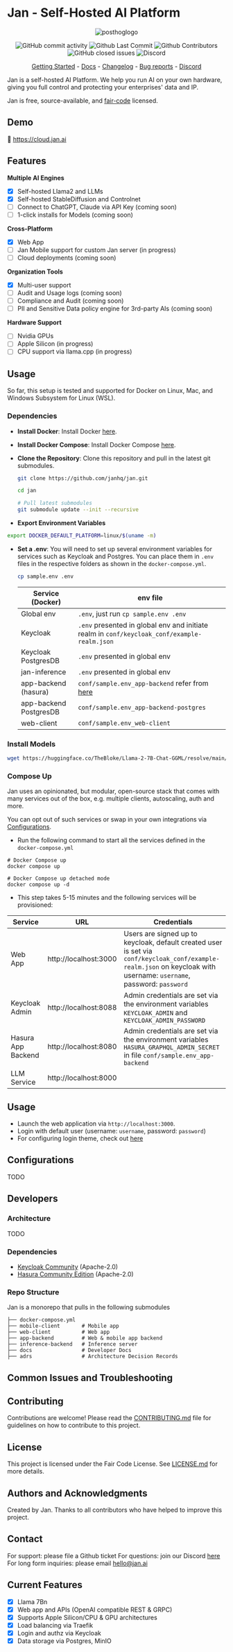 # Jan - Self-Hosted AI Platform

<p align="center">
  <img alt="posthoglogo" src="https://user-images.githubusercontent.com/69952136/266827788-b37d6f41-fc34-4677-aa1f-3e2ca6d3c91a.png">
</p>

<p align="center">
  <!-- ALL-CONTRIBUTORS-BADGE:START - Do not remove or modify this section -->
  <img alt="GitHub commit activity" src="https://img.shields.io/github/commit-activity/m/janhq/jan"/>
  <img alt="Github Last Commit" src="https://img.shields.io/github/last-commit/janhq/jan"/>
  <img alt="Github Contributors" src="https://img.shields.io/github/contributors/janhq/jan"/>
  <img alt="GitHub closed issues" src="https://img.shields.io/github/issues-closed/janhq/jan"/>
  <img alt="Discord" src="https://img.shields.io/discord/1107178041848909847?label=discord"/>
</p>

<p align="center">
  <a href="https://docs.jan.ai/">Getting Started</a> - <a href="https://docs.jan.ai">Docs</a> 
  - <a href="https://docs.jan.ai/changelog/">Changelog</a> - <a href="https://github.com/janhq/jan/issues">Bug reports</a> - <a href="https://discord.gg/AsJ8krTT3N">Discord</a>
</p>

Jan is a self-hosted AI Platform. We help you run AI on your own hardware, giving you full control and protecting your enterprises' data and IP. 

Jan is free, source-available, and [fair-code](https://faircode.io/) licensed.

## Demo

👋 https://cloud.jan.ai

## Features

**Multiple AI Engines**
- [x] Self-hosted Llama2 and LLMs 
- [x] Self-hosted StableDiffusion and Controlnet
- [ ] Connect to ChatGPT, Claude via API Key (coming soon)
- [ ] 1-click installs for Models (coming soon)

**Cross-Platform**
- [x] Web App
- [ ] Jan Mobile support for custom Jan server (in progress)
- [ ] Cloud deployments (coming soon)

**Organization Tools**
- [x] Multi-user support 
- [ ] Audit and Usage logs (coming soon)
- [ ] Compliance and Audit (coming soon)
- [ ] PII and Sensitive Data policy engine for 3rd-party AIs (coming soon)

**Hardware Support**

- [ ] Nvidia GPUs 
- [ ] Apple Silicon (in progress)
- [ ] CPU support via llama.cpp (in progress)

## Usage

So far, this setup is tested and supported for Docker on Linux, Mac, and Windows Subsystem for Linux (WSL).

### Dependencies

- **Install Docker**: Install Docker [here](https://docs.docker.com/get-docker/).

- **Install Docker Compose**: Install Docker Compose [here](https://docs.docker.com/compose/install/).

- **Clone the Repository**: Clone this repository and pull in the latest git submodules.

  ```bash
  git clone https://github.com/janhq/jan.git

  cd jan

  # Pull latest submodules
  git submodule update --init --recursive
  ```

- **Export Environment Variables**
```sh
export DOCKER_DEFAULT_PLATFORM=linux/$(uname -m)
```

- **Set a .env**: You will need to set up several environment variables for services such as Keycloak and Postgres. You can place them in `.env` files in the respective folders as shown in the `docker-compose.yml`.

  ```bash
  cp sample.env .env
  ```

  | Service (Docker)       | env file                                                                                                                        |
  | ---------------------- | ------------------------------------------------------------------------------------------------------------------------------- |
  | Global env             | `.env`, just run `cp sample.env .env`                                                                                           |
  | Keycloak               | `.env` presented in global env and initiate realm in `conf/keycloak_conf/example-realm.json`                                    |
  | Keycloak PostgresDB    | `.env` presented in global env                                                                                                  |
  | jan-inference          | `.env` presented in global env                                                                                                  |
  | app-backend (hasura)   | `conf/sample.env_app-backend` refer from [here](https://hasura.io/docs/latest/deployment/graphql-engine-flags/config-examples/) |
  | app-backend PostgresDB | `conf/sample.env_app-backend-postgres`                                                                                          |
  | web-client             | `conf/sample.env_web-client`                                                                                                    |

### Install Models
```sh
wget https://huggingface.co/TheBloke/Llama-2-7B-Chat-GGML/resolve/main/llama-2-7b-chat.ggmlv3.q4_1.bin -P jan-inference/llm/models
```

### Compose Up

Jan uses an opinionated, but modular, open-source stack that comes with many services out of the box, e.g. multiple clients, autoscaling, auth and more.

You can opt out of such services or swap in your own integrations via [Configurations](#configurations).

- Run the following command to start all the services defined in the `docker-compose.yml`

```shell
# Docker Compose up
docker compose up

# Docker Compose up detached mode
docker compose up -d
```

- This step takes 5-15 minutes and the following services will be provisioned:

| Service     | URL                   | Credentials                                                                                                                                                           |
| -------------------- | --------------------- | -------------------------------------------------------------------------------------------------------------------------------------------------------------------- |
| Web App           | http://localhost:3000 | Users are signed up to keycloak, default created user is set via `conf/keycloak_conf/example-realm.json` on keycloak with username: `username`, password: `password` |
| Keycloak Admin             | http://localhost:8088 | Admin credentials are set via the environment variables `KEYCLOAK_ADMIN` and `KEYCLOAK_ADMIN_PASSWORD`                                                               |
| Hasura App Backend | http://localhost:8080 | Admin credentials are set via the environment variables `HASURA_GRAPHQL_ADMIN_SECRET` in file `conf/sample.env_app-backend`                                          |
| LLM Service          | http://localhost:8000 |                                                                                                                                                                                                                                                                                          |

## Usage

- Launch the web application via `http://localhost:3000`.
- Login with default user (username: `username`, password: `password`)
- For configuring login theme, check out [here](KC.md)

## Configurations

TODO

## Developers

### Architecture

TODO

### Dependencies

- [Keycloak Community](https://github.com/keycloak/keycloak) (Apache-2.0)
- [Hasura Community Edition](https://github.com/hasura/graphql-engine) (Apache-2.0)

### Repo Structure

Jan is a monorepo that pulls in the following submodules

```shell
├── docker-compose.yml
├── mobile-client       # Mobile app
├── web-client          # Web app
├── app-backend         # Web & mobile app backend
├── inference-backend   # Inference server
├── docs                # Developer Docs
├── adrs                # Architecture Decision Records
```

## Common Issues and Troubleshooting

## Contributing

Contributions are welcome! Please read the [CONTRIBUTING.md](CONTRIBUTING.md) file for guidelines on how to contribute to this project.

## License

This project is licensed under the Fair Code License. See [LICENSE.md](LICENSE.md) for more details.

## Authors and Acknowledgments

Created by Jan. Thanks to all contributors who have helped to improve this project.

## Contact

For support: please file a Github ticket
For questions: join our Discord [here](https://discord.gg/FTk2MvZwJH)
For long form inquiries: please email hello@jan.ai


## Current Features
- [x] Llama 7Bn
- [x] Web app and APIs (OpenAI compatible REST & GRPC)
- [x] Supports Apple Silicon/CPU & GPU architectures
- [x] Load balancing via Traefik
- [x] Login and authz via Keycloak
- [x] Data storage via Postgres, MinIO